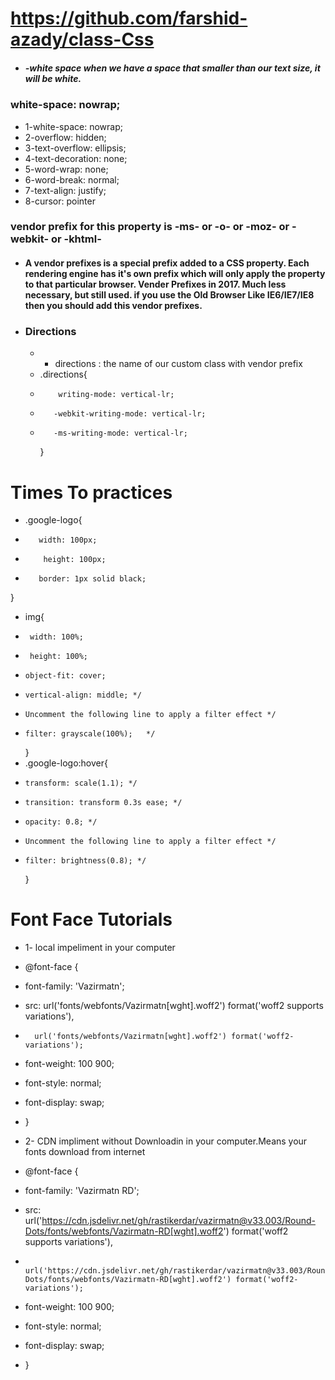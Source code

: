 # https://github.com/farshid-azady/class-Css

- ##### -white space when we have a space that smaller than our text size, it will be white.

### white-space: nowrap;

- 1-white-space: nowrap;
- 2-overflow: hidden;
- 3-text-overflow: ellipsis;
- 4-text-decoration: none;
- 5-word-wrap: none;
- 6-word-break: normal;
- 7-text-align: justify;
- 8-cursor: pointer

### vendor prefix for this property is -ms- or -o- or -moz- or -webkit- or -khtml-

- #### A vendor prefixes is a special prefix added to a CSS property. Each rendering engine has it's own prefix which will only apply the property to that particular browser. Vender Prefixes in 2017. Much less necessary, but still used. if you use the Old Browser Like IE6/IE7/IE8 then you should add this vendor prefixes.

- ### Directions
  - - directions : the name of our custom class with vendor prefix
  - .directions{
  -         writing-mode: vertical-lr;
  -        -webkit-writing-mode: vertical-lr;
  -        -ms-writing-mode: vertical-lr;
    }

# Times To practices

- .google-logo{
-        width: 100px;
-         height: 100px;
-        border: 1px solid black;

}

- img{
-      width: 100%;
-      height: 100%;
-     object-fit: cover;
-     vertical-align: middle; */
-     Uncomment the following line to apply a filter effect */
-     filter: grayscale(100%);   */
  }
- .google-logo:hover{
-     transform: scale(1.1); */
-     transition: transform 0.3s ease; */
-     opacity: 0.8; */
-     Uncomment the following line to apply a filter effect */
-     filter: brightness(0.8); */
  }

# Font Face Tutorials

- 1- local impeliment in your computer

- @font-face {
- font-family: 'Vazirmatn';
- src: url('fonts/webfonts/Vazirmatn[wght].woff2') format('woff2 supports variations'),
-       url('fonts/webfonts/Vazirmatn[wght].woff2') format('woff2-variations');
- font-weight: 100 900;
- font-style: normal;
- font-display: swap;
- }

- 2- CDN impliment without Downloadin in your computer.Means your fonts download from internet

- @font-face {
- font-family: 'Vazirmatn RD';
- src: url('https://cdn.jsdelivr.net/gh/rastikerdar/vazirmatn@v33.003/Round-Dots/fonts/webfonts/Vazirmatn-RD[wght].woff2') format('woff2 supports variations'),
-        url('https://cdn.jsdelivr.net/gh/rastikerdar/vazirmatn@v33.003/Round-Dots/fonts/webfonts/Vazirmatn-RD[wght].woff2') format('woff2-variations');
- font-weight: 100 900;
- font-style: normal;
- font-display: swap;
- }
